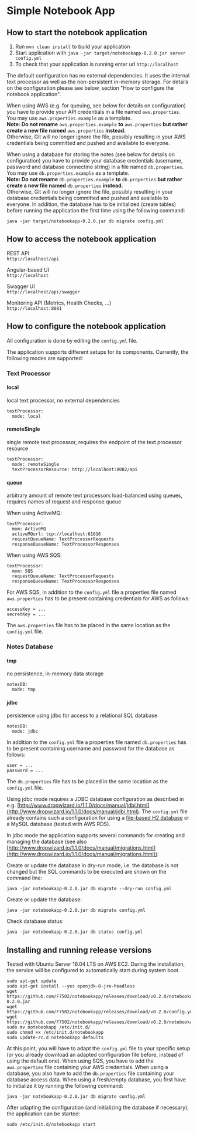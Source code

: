 # Simple Notebook App

## How to start the notebook application

1. Run `mvn clean install` to build your application
2. Start application with `java -jar target/notebookapp-0.2.0.jar server config.yml`
3. To check that your application is running enter url `http://localhost`

The default configuration has no external dependencies. It uses the internal text processor as well as the non-persistent in-memory storage. For details on the configuration please see below, section "How to configure the notebook application".

When using AWS (e.g. for queuing, see below for details on configuration) you have to provide your API credentials in a file named `aws.properties`. You may use `aws.properties.example` as a template.  
__Note: Do not rename__ `aws.properties.example` __to__ `aws.properties` __but rather create a new file named__ `aws.properties` __instead.__  
Otherwise, Git will no longer ignore the file, possibly resulting in your AWS credentials being committed and pushed and available to everyone.  

When using a database for storing the notes (see below for details on configuration) you have to provide your database credentials (username, password and database connectino string) in a file named `db.properties`. You may use `db.properties.example` as a template.  
__Note: Do not rename__ `db.properties.example` __to__ `db.properties` __but rather create a new file named__ `db.properties` __instead.__  
Otherwise, Git will no longer ignore the file, possibly resulting in your database credentials being committed and pushed and available to everyone. In addition, the database has to be initialized (create tables) before running the application the first time using the following command:   
```
java -jar target/notebookapp-0.2.0.jar db migrate config.yml  
```

## How to access the notebook application
REST API  
`http://localhost/api`

Angular-based UI  
`http://localhost`

Swagger UI  
`http://localhost/api/swagger`

Monitoring API (Metrics, Health Checks, ...)  
`http://localhost:8081`

## How to configure the notebook application
All configuration is done by editing the `config.yml` file.

The application supports different setups for its components. Currently, the following modes are supported:

### Text Processor

#### local

local text processor, no external dependencies  

```
textProcessor:
  mode: local
```

#### remoteSingle

single remote text processor, requires the endpoint of the text processor resource

```
textProcessor:
  mode: remoteSingle
  textProcessorResource: http://localhost:8082/api
```

#### queue

arbitrary amount of remote text processors load-balanced using queues, requires names of request and response queue

When using ActiveMQ:

```
textProcessor:
  mom: ActiveMQ
  activeMQurl: tcp://localhost:61616
  requestQueueName: TextProcessorRequests
  responseQueueName: TextProcessorResponses
```

When using AWS SQS:

```
textProcessor:
  mom: SQS
  requestQueueName: TextProcessorRequests
  responseQueueName: TextProcessorResponses
```

For AWS SQS, in addition to the `config.yml` file a properties file named `aws.properties` has to be present containing credentials for AWS as follows:
  
```
accessKey = ...
secretKey = ...
```

The `aws.properties` file has to be placed in the same location as the `config.yml` file.

### Notes Database

#### tmp

no persistence, in-memory data storage  

```
notesDB:
  mode: tmp
```

#### jdbc

persistence using jdbc for access to a relational SQL database

```
notesDB:
  mode: jdbc
```

In addition to the `config.yml` file a properties file named `db.properties` has to be present containing username and password for the database as follows:  
```
user = ...
password = ...
```

The `db.properties` file has to be placed in the same location as the `config.yml` file.

Using jdbc mode requires a JDBC database configuration as described in e.g. [http://www.dropwizard.io/1.1.0/docs/manual/jdbi.html](http://www.dropwizard.io/1.1.0/docs/manual/jdbi.html). The `config.yml` file already contains such a configuration for using a [file-based H2 database](http://www.h2database.com/html/features.html#embedded_databases) or a MySQL database (tested with AWS RDS).

In jdbc mode the application supports several commands for creating and managing the database (see also [http://www.dropwizard.io/1.1.0/docs/manual/migrations.html](http://www.dropwizard.io/1.1.0/docs/manual/migrations.html)):

Create or update the database in dry-run mode, i.e. the database is not changed but the SQL commands to be executed are shown on the command line:  
```
java -jar notebookapp-0.2.0.jar db migrate --dry-run config.yml  
```

Create or update the database:  
```
java -jar notebookapp-0.2.0.jar db migrate config.yml  
```

Check database status:  
```
java -jar notebookapp-0.2.0.jar db status config.yml  
```

Installing and running release versions
---

Tested with Ubuntu Server 16.04 LTS on AWS EC2. During the installation, the service will be configured to automatically start during system boot.

```
sudo apt-get update  
sudo apt-get install --yes openjdk-8-jre-headless  
wget https://github.com/F7502/notebookapp/releases/download/v0.2.0/notebookapp-0.2.0.jar  
wget https://github.com/F7502/notebookapp/releases/download/v0.2.0/config.yml  
wget https://github.com/F7502/notebookapp/releases/download/v0.2.0/notebookapp  
sudo mv notebookapp /etc/init.d/  
sudo chmod +x /etc/init.d/notebookapp  
sudo update-rc.d notebookapp defaults  
```

At this point, you will have to adapt the `config.yml` file to your specific setup (or you already download an adapted configuration file before, instead of using the default one). When using SQS, you have to add the `aws.properties` file containing your AWS credentials. When using a database, you also have to add the `db.properties` file containing your database access data. When using a fresh/empty database, you first have to initialize it by running the following command: 

```
java -jar notebookapp-0.2.0.jar db migrate config.yml  
```

After adapting the configuration (and initializing the database if necessary), the application can be started:  

```
sudo /etc/init.d/notebookapp start  
```